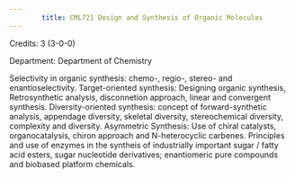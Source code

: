 ```yaml
---
        title: CML721 Design and Synthesis of Organic Molecules
---
```

Credits: 3 (3-0-0)

Department: Department of Chemistry

Selectivity in organic synthesis: chemo-, regio-, stereo- and enantioselectivity. Target-oriented synthesis: Designing organic synthesis, Retrosynthetic analysis, disconnetion approach, linear and convergent synthesis. Diversity-oriented synthesis: concept of forward-synthetic analysis, appendage diversity, skeletal diversity, stereochemical diversity, complexity and diversity. Asymmetric Synthesis: Use of chiral catalysts, organocatalysis, chiron approach and N-heterocyclic carbenes. Principles and use of enzymes in the syntheis of industrially important sugar / fatty acid esters, sugar nucleotide derivatives; enantiomeric pure compounds and biobased platform chemicals.